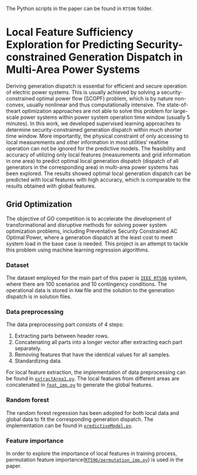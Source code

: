 The Python scripts in the paper can be found in `RTS96` folder.
# Local Feature Sufficiency Exploration for Predicting Security-constrained Generation Dispatch in Multi-Area Power Systems
Deriving generation dispatch is essential for efficient
and secure operation of electric power systems. This is usually
achieved by solving a security-constrained optimal power flow
(SCOPF) problem, which is by nature non-convex, usually
nonlinear and thus computationally intensive. The state-of-theart
optimization approaches are not able to solve this problem
for large-scale power systems within power system operation
time window (usually 5 minutes). In this work, we developed
supervised learning approaches to determine security-constrained
generation dispatch within much shorter time window. More
importantly, the physical constraint of only accessing to local
measurements and other information in most utilities’ realtime
operation can not be ignored for the predictive models.
The feasibility and accuracy of utilizing only local features
(measurements and grid information in one area) to predict
optimal local generation dispatch (dispatch of all generators in
the corresponding area) in multi-area power systems has been
explored. The results showed optimal local generation dispatch
can be predicted with local features with high accuracy, which
is comparable to the results obtained with global features.
## Grid Optimization

The objective of GO competition is to accelerate the development of transformational and disruptive methods for solving power system optimization problems, including Preventative Security Constrained AC Optimal Power, where a generation dispatch at the least cost to meet system load in the base case is needed. This project is an attempt to tackle this problem using machine learning regression algorithms.

### Dataset
The dataset employed for the main part of this paper is [`IEEE RTS96`](https://gocompetition.energy.gov/sites/default/files/dataset/Phase_0_RTS96.zip) system, where there are 100 scenarios and 10 contingency conditions. The operational data is stored in `RAW` file and the solution to the generation dispatch is in solution files.

### Data preprocessing
The data preprocessing part consists of 4 steps:
1. Extracting parts between header rows.
2. Concatenating all parts into a longer vector after extracting each part separately.
3. Removing features that have the identical values for all samples.
4. Standardizing data.

For local feature extraction, the implementation of data preprocessing can be found in [`extractArea1.py`](./RTS96/extractArea1.py). The local features from different areas are concatenated in [`feat_imp.py`](./RTS96/feat_imp.py) to generate the global features.

### Random forest
The random forest regression has been adopted for both local data and global data to fit the corresponding generation dispatch. The implementation can be found in [`predictiveModel.py`](./RTS96/predictiveModel.py).

### Feature importance
In order to explore the importance of local features in training process, permutation feature importance([`RTS96/permutation_imp.py`](./RTS96/permutation_imp.py)) is used in the paper.
